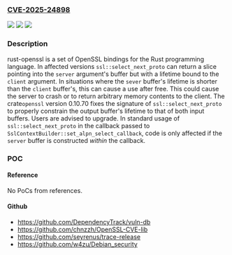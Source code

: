 ### [CVE-2025-24898](https://cve.mitre.org/cgi-bin/cvename.cgi?name=CVE-2025-24898)
![](https://img.shields.io/static/v1?label=Product&message=rust-openssl&color=blue)
![](https://img.shields.io/static/v1?label=Version&message=%3D%20%3E%3D%200.10.0%2C%20%3C%200.10.70%20&color=brighgreen)
![](https://img.shields.io/static/v1?label=Vulnerability&message=CWE-416%3A%20Use%20After%20Free&color=brighgreen)

### Description

rust-openssl is a set of OpenSSL bindings for the Rust programming language. In affected versions `ssl::select_next_proto` can return a slice pointing into the `server` argument's buffer but with a lifetime bound to the `client` argument. In situations where the `sever` buffer's lifetime is shorter than the `client` buffer's, this can cause a use after free. This could cause the server to crash or to return arbitrary memory contents to the client. The crate`openssl` version 0.10.70 fixes the signature of `ssl::select_next_proto` to properly constrain the output buffer's lifetime to that of both input buffers. Users are advised to upgrade. In standard usage of `ssl::select_next_proto` in the callback passed to `SslContextBuilder::set_alpn_select_callback`, code is only affected if the `server` buffer is constructed *within* the callback.

### POC

#### Reference
No PoCs from references.

#### Github
- https://github.com/DependencyTrack/vuln-db
- https://github.com/chnzzh/OpenSSL-CVE-lib
- https://github.com/seyrenus/trace-release
- https://github.com/w4zu/Debian_security


